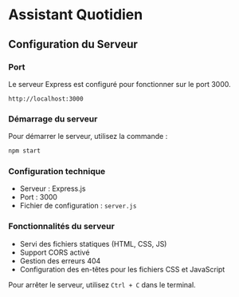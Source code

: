 # Assistant Quotidien

## Configuration du Serveur

### Port
Le serveur Express est configuré pour fonctionner sur le port 3000.
```
http://localhost:3000
```

### Démarrage du serveur
Pour démarrer le serveur, utilisez la commande :
```bash
npm start
```

### Configuration technique
- Serveur : Express.js
- Port : 3000
- Fichier de configuration : `server.js`

### Fonctionnalités du serveur
- Servi des fichiers statiques (HTML, CSS, JS)
- Support CORS activé
- Gestion des erreurs 404
- Configuration des en-têtes pour les fichiers CSS et JavaScript

Pour arrêter le serveur, utilisez `Ctrl + C` dans le terminal. 